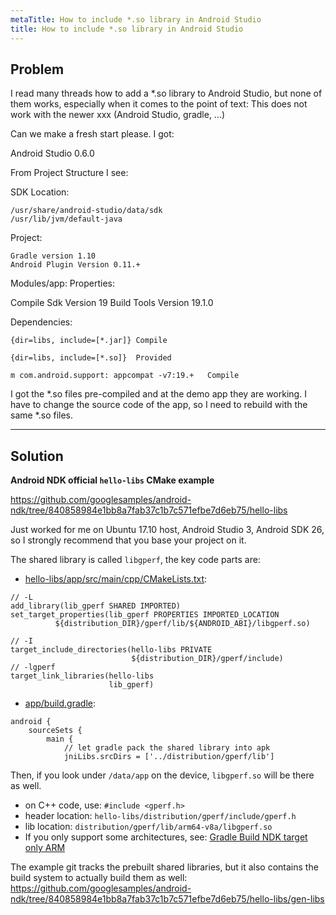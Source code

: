 ```yaml
---
metaTitle: How to include *.so library in Android Studio
title: How to include *.so library in Android Studio
---
```


## Problem

I read many threads how to add a *.so library to Android Studio, but none of them works, especially when it comes to the point of text: This does not work with the newer xxx (Android Studio, gradle, ...)


Can we make a fresh start please. I got:


Android Studio 0.6.0


From Project Structure I see:


SDK Location:



```
/usr/share/android-studio/data/sdk
/usr/lib/jvm/default-java

```

Project:



```
Gradle version 1.10
Android Plugin Version 0.11.+

```

Modules/app:
Properties:


Compile Sdk Version 19
Build Tools Version 19.1.0


Dependencies:



```
{dir=libs, include=[*.jar]} Compile

{dir=libs, include=[*.so]}  Provided

m com.android.support: appcompat -v7:19.+   Compile

```

I got the *.so files pre-compiled and at the demo app they are working. I have to change the source code of the app, so I need to rebuild with the same *.so files.



---

## Solution

**Android NDK official `hello-libs` CMake example**


<https://github.com/googlesamples/android-ndk/tree/840858984e1bb8a7fab37c1b7c571efbe7d6eb75/hello-libs>


Just worked for me on Ubuntu 17.10 host, Android Studio 3, Android SDK 26, so I strongly recommend that you base your project on it.


The shared library is called `libgperf`, the key code parts are:


* [hello-libs/app/src/main/cpp/CMakeLists.txt](https://github.com/googlesamples/android-ndk/blob/840858984e1bb8a7fab37c1b7c571efbe7d6eb75/hello-libs/app/src/main/cpp/CMakeLists.txt): 



```
// -L
add_library(lib_gperf SHARED IMPORTED)
set_target_properties(lib_gperf PROPERTIES IMPORTED_LOCATION
          ${distribution_DIR}/gperf/lib/${ANDROID_ABI}/libgperf.so)

// -I
target_include_directories(hello-libs PRIVATE
                           ${distribution_DIR}/gperf/include)
// -lgperf
target_link_libraries(hello-libs
                      lib_gperf)

```
* [app/build.gradle](https://github.com/googlesamples/android-ndk/blob/840858984e1bb8a7fab37c1b7c571efbe7d6eb75/hello-libs/app/build.gradle):



```
android {
    sourceSets {
        main {
            // let gradle pack the shared library into apk
            jniLibs.srcDirs = ['../distribution/gperf/lib']

```

Then, if you look under `/data/app` on the device, `libgperf.so` will be there as well.
* on C++ code, use: `#include <gperf.h>`
* header location: `hello-libs/distribution/gperf/include/gperf.h`
* lib location: `distribution/gperf/lib/arm64-v8a/libgperf.so`
* If you only support some architectures, see: [Gradle Build NDK target only ARM](https://stackoverflow.com/questions/33278152/gradle-build-ndk-target-only-arm/47558314#47558314)


The example git tracks the prebuilt shared libraries, but it also contains the build system to actually build them as well: <https://github.com/googlesamples/android-ndk/tree/840858984e1bb8a7fab37c1b7c571efbe7d6eb75/hello-libs/gen-libs>

